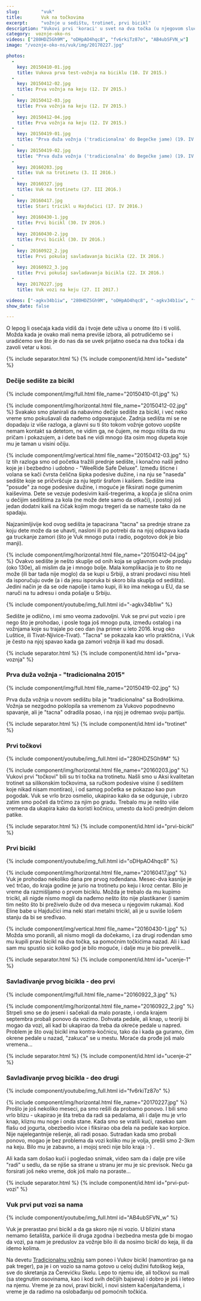 ```yaml
---
slug:        "vuk"
title:       Vuk na točkovima
excerpt:     "vožnje u sedištu, trotinet, prvi bicikl"
description: "Vukovi prvi 'koraci' u svet na dva točka (u njegovom slučaju i po koji točak pride). Kako smo odabrali dečije sedište, Vukov prvi bicikl, trotinet..."
category:  voznje-oko-ns
videos: ["280HDZ5Gh9M", "oDHpAO4hqc8", "fv6rkiTz87o", "AB4ubSFVN_w"]
image: "/voznje-oko-ns/vuk/img/20170227.jpg"

photos:
  -
    key: 20150410-01.jpg
    title: Vukova prva test-vožnja na biciklu (10. IV 2015.)
  -
    key: 20150412-02.jpg
    title: Prva vožnja na keju (12. IV 2015.)
  -
    key: 20150412-03.jpg
    title: Prva vožnja na keju (12. IV 2015.)
  -
    key: 20150412-04.jpg
    title: Prva vožnja na keju (12. IV 2015.)
  -
    key: 20150419-01.jpg
    title: "Prva duža vožnja ('tradicionalna' do Begečke jame) (19. IV 2015.)"
  -
    key: 20150419-02.jpg
    title: "Prva duža vožnja ('tradicionalna' do Begečke jame) (19. IV 2015.)"
  -
    key: 20160203.jpg
    title: Vuk na trotinetu (3. II 2016.)
  -
    key: 20160327.jpg
    title: Vuk na trotinetu (27. III 2016.)
  -
    key: 20160417.jpg
    title: Stari tricikl u Hajdučici (17. IV 2016.)
  -
    key: 20160430-1.jpg
    title: Prvi bicikl (30. IV 2016.)
  -
    key: 20160430-2.jpg
    title: Prvi bicikl (30. IV 2016.)
  -
    key: 20160922_2.jpg
    title: Prvi pokušaj savladavanja bicikla (22. IX 2016.)
  -
    key: 20160922_3.jpg
    title: Prvi pokušaj savladavanja bicikla (22. IX 2016.)
  -
    key: 20170227.jpg
    title: Vuk vozi na keju (27. II 2017.)

videos: ["-agkv34b1iw", "280HDZ5Gh9M", "oDHpAO4hqc8", "-agkv34b1iw", "fv6rkiTz87o"]
show_date: false

---
```


O lepog li osećaja kada vidiš da i tvoje dete uživa u onome što i ti voliš. Možda kada je ovako mali nema previše izbora,
ali potrudićemo se i uradićemo sve što je do nas da se uvek prijatno oseća na dva točka i da zavoli vetar u kosi.
  

{% include separator.html %}
{% include component/id.html id="sediste" %}
### Dečije sedište za bicikl

{% include component/img/full.html file_name="20150410-01.jpg" %}

{% include component/img/horizontal.html file_name="20150412-02.jpg" %}
Svakako smo planirali da nabavimo dečije sedište za bicikl, i već neko vreme smo pokušavali da nađemo odgovarajuće. Zadnja
sedišta mi se ne dopadaju iz više razloga, a glavni su ti što tokom vožnje gotovo uopšte nemam kontakt sa detetom, ne 
vidim ga, ne čujem, ne mogu ništa da mu pričam i pokazujem, a i dete baš ne vidi mnogo šta osim mog dupeta koje mu je taman
u visini očiju.

{% include component/img/vertical.html file_name="20150412-03.jpg" %}
Iz tih razloga smo od početka tražili prednje sedište, i konačno našli jedno koje je i bezbedno i udobno - "WeeRide Safe Deluxe".
Između šticne i volana se kači čvrsta čelična šipka podesive dužine, i na nju se "naseda" sedište koje se pričvršćuje za nju
leptir šrafom i kaišem. Sedište ima "posude" za noge podesive dužine, i moguće je fiksirati noge gumenim kaiševima. Dete se
vezuje podesivim kaiš-tregerima, a kopča je slična onim u dečijim sedištima za kola (ne može dete samo da otkači), i 
postoji još jedan dodatni kaiš na čičak kojim mogu tregeri da se nameste tako da ne spadaju.

Najzanimljivije kod ovog sedišta je tapacirana "tacna" sa prednje strane za koju dete može da se uhavti, nasloni ili po potrebi
da na njoj odspava kada ga truckanje zamori (što je Vuk mnogo puta i radio, pogotovo dok je bio manji).

{% include component/img/horizontal.html file_name="20150412-04.jpg" %}
Ovakvo sedište je nešto skuplje od onih koja se uglavnom ovde prodaju (oko 130e), ali mislim da je i mnogo bolje. Mala 
komplikacija je to što ne može (ili bar tada nije moglo) da se kupi u Srbiji, a strani prodavci nisu 
hteli da isporučuju ovde (a i da jesu isporuka bi skoro bila skuplja od sedišta). Jedini način je da se ode napolje i tamo
kupi, ili ko ima nekoga u EU, da se naruči na tu adresu i onda pošalje u Srbiju.

{% include component/youtube/img_full.html id="-agkv34b1iw" %}

Sedište je odlično, i mi smo veoma zadovoljni. Vuk se prvi put vozio i pre nego što je prohodao, i posle toga još mnogo
puta, između ostalog i na vožnjama koje su trajale po ceo dan (na primer u leto 2016. krug oko Luštice, ili Tivat-Njivice-Tivat).
"Tacna" se pokazala kao vrlo praktična, i Vuk je često na njoj spavao kada ga zamori vožnja ili kad mu dosadi.


{% include separator.html %}
{% include component/id.html id="prva-voznja" %}
### Prva duža vožnja - "tradicionalna 2015"

{% include component/img/full.html file_name="20150419-02.jpg" %}

Prva duža vožnja u novom sedištu bila je "tradicionalna" sa Bodroškima. Vožnja se nezgodno poklopila sa vremenom za
Vukovo popodnevno spavanje, ali je "tacna" odradila posao, i na njoj je odremao svoju partiju.


{% include separator.html %}
{% include component/id.html id="trotinet" %}
### Prvi točkovi  
  
{% include component/youtube/img_full.html id="280HDZ5Gh9M" %}

{% include component/img/horizontal.html file_name="20160203.jpg" %}
Vukovi prvi "točkovi" bili su tri točka na trotinetu. Našli smo u Aksi kvalitetan trotinet sa silikonskim točkovima, sa
ručkom podesive visine (i sedištem koje nikad nisam montirao), i od samog početka se pokazao kao pun pogodak. Vuk se vrlo
brzo osmelio, ukapirao kako da se odguruje, i ubrzo zatim smo počeli da trčimo za njim po gradu. Trebalo mu je nešto više
vremena da ukapira kako da koristi kočnicu, umesto da koči prednjim delom patike.


{% include separator.html %}
{% include component/id.html id="prvi-bicikl" %}
### Prvi bicikl  
  
{% include component/youtube/img_full.html id="oDHpAO4hqc8" %}

{% include component/img/horizontal.html file_name="20160417.jpg" %}
Vuk je prohodao nekoliko dana pre prvog rođendana. Mesec-dva kasnije je već trčao, do kraja godine je jurio na trotinetu 
po keju i kroz centar. Bilo je vreme da razmišljamo o prvom biciklu. Možda je trebalo da mu kupimo tricikl, ali nigde nismo
mogli da nađemo nešto što nije plastikaner (i samim tim nešto što bi preživelo duže od dva meseca u njegovim rukama). Kod
Eline babe u Hajdučici ima neki stari metalni tricikl, ali je u suviše lošem stanju da bi se sređivao. 

{% include component/img/vertical.html file_name="20160430-1.jpg" %}
Možda smo poranili, ali nismo mogli da dočekamo, i za drugi rođendan smo mu kupili pravi bicikl na dva točka, sa pomoćnim
točkićima nazad. Ali i kad sam mu spustio sic koliko god je bilo moguće, i dalje mu je bio prevelik...


{% include separator.html %}
{% include component/id.html id="ucenje-1" %}
### Savlađivanje prvog bicikla - deo prvi

{% include component/img/full.html file_name="20160922_3.jpg" %}

{% include component/img/horizontal.html file_name="20160922_2.jpg" %}
Strpeli smo se do jeseni i sačekali da malo poraste, i onda krajem septembra probali ponovo da vozimo. Dohvata pedale,
ali knap, u teoriji bi mogao da vozi, ali kad bi ukapirao da treba da okreće pedale u napred. Problem je što ovaj bicikl
ima kontra-kočnicu, tako da i kada ga guramo, čim okrene pedale u nazad, "zakuca" se u mestu. Moraće da prođe još malo 
vremena...


{% include separator.html %}
{% include component/id.html id="ucenje-2" %}
### Savlađivanje prvog bicikla - deo drugi  
  
{% include component/youtube/img_full.html id="fv6rkiTz87o" %}

{% include component/img/horizontal.html file_name="20170227.jpg" %}
Prošlo je još nekoliko meseci, pa smo rešili da probamo ponovo. I bili smo vrlo blizu - ukapirao je šta treba da radi sa
pedalama, ali i dalje mu je vrlo knap, kliznu mu noge i onda stane. Kada smo se vratili kući, rasekao sam flašu od jogurta,
obezbedio ivice i fiksirao oba dela na pedale kao korpice. Nije najelegantnije rešenje, ali radi posao. Sutradan kada smo
probali ponovo, mogao je bez problema da vozi koliko mu je volja, prešli smo 2-3km na keju. Bilo mu je zabavno, a i mojoj
sreći nije bilo kraja :-) .

Ali kada sam došao kući i pogledao snimak, video sam da i dalje pre više "radi" u sedlu, da se njiše sa strane u stranu jer
mu je sic previsok. Neću ga forsirati još neko vreme, dok još malo na poraste...


{% include separator.html %}
{% include component/id.html id="prvi-put-vozi" %}
### Vuk prvi put vozi sa nama 
  
{% include component/youtube/img_full.html id="AB4ubSFVN_w" %}

Vuk je prerastao prvi bicikl a da ga skoro nije ni vozio. U blizini stana nemamo šetališta, parkiće ili druga zgodna i 
bezbedna mesta gde bi mogao da vozi, pa nam je preduslov za vožnje bilo ili da nosimo bicikl do keja, ili da idemo kolima.

Na devetu <a href="/voznje-oko-ns/tradicionalna-voznja-do-begecke-jame/">Tradicionalnu vožnju</a> sam poneo i Vukov bicikl
(namontirao ga na pak treger), pa je i on vozio sa nama gotovo u celoj dužini futoškog keja, sve do skretanja za Čerevićku
Skelu. Lepo to njemu ide, ali točkovi su mali (sa stegnutim osovinama, kao i kod svih dečijih bajseva) i dobro je još
i leteo na njemu. Vreme je za novi, pravi bicikl, i novi sistem kačenja/tandema, i vreme je da radimo na oslobađanju od
pomoćnih točkića.